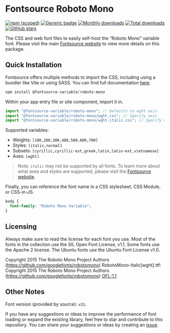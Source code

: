 # Fontsource Roboto Mono

[![npm (scoped)](https://img.shields.io/npm/v/@fontsource-variable/roboto-mono?color=brightgreen)](https://www.npmjs.com/package/@fontsource-variable/roboto-mono) [![Generic badge](https://img.shields.io/badge/fontsource-passing-brightgreen)](https://github.com/fontsource/fontsource) [![Monthly downloads](https://badgen.net/npm/dm/@fontsource-variable/roboto-mono)](https://github.com/fontsource/fontsource) [![Total downloads](https://badgen.net/npm/dt/@fontsource-variable/roboto-mono)](https://github.com/fontsource/fontsource) [![GitHub stars](https://img.shields.io/github/stars/fontsource/fontsource.svg?style=social&label=Star)](https://github.com/fontsource/fontsource/stargazers)

The CSS and web font files to easily self-host the “Roboto Mono” variable font. Please visit the main [Fontsource website](https://fontsource.org/fonts/roboto-mono) to view more details on this package.

## Quick Installation

Fontsource offers multiple methods to import the CSS, including using a bundler like Vite or using SASS. You can find full documentation [here](https://fontsource.org/docs/getting-started/introduction).

```javascript
npm install @fontsource-variable/roboto-mono
```

Within your app entry file or site component, import it in.

```javascript
import "@fontsource-variable/roboto-mono"; // Defaults to wght axis
import "@fontsource-variable/roboto-mono/wght.css"; // Specify axis
import "@fontsource-variable/roboto-mono/wght-italic.css"; // Specify axis and style
```

Supported variables:
- Weights: `[100,200,300,400,500,600,700]`
- Styles: `[italic,normal]`
- Subsets: `[cyrillic,cyrillic-ext,greek,latin,latin-ext,vietnamese]`
- Axes: `[wght]`

> Note: `italic` may not be supported by all fonts. To learn more about what axes and styles are supported, please visit the [Fontsource website](https://fontsource.org/fonts/roboto-mono).

Finally, you can reference the font name in a CSS stylesheet, CSS Module, or CSS-in-JS.

```css
body {
  font-family: "Roboto Mono Variable";
}
```

## Licensing
Always make sure to read the license for each font you use. Most of the fonts in the collection use the SIL Open Font License, v1.1. Some fonts use the Apache 2 license. The Ubuntu fonts use the Ubuntu Font License v1.0.

Copyright 2015 The Roboto Mono Project Authors (https://github.com/googlefonts/robotomono) RobotoMono-Italic[wght].ttf: Copyright 2015 The Roboto Mono Project Authors (https://github.com/googlefonts/robotomono)
[OFL-1.1](https://openfontlicense.org)

## Other Notes
Font version (provided by source): `v31`.

If you have any suggestions or ideas to improve the performance of font loading or expand the existing library, feel free to star and contribute to this repository. You can share your suggestions or ideas by creating an [issue](https://github.com/fontsource/fontsource/issues).
